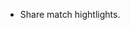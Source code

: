 
  - Share match hightlights.


  <script src="js/leaflet-hash.js"></script>
  <script src="js/match_slider.js"></script>
  <script src="js/tipsy.js"></script>
  <script src="js/match_data.js"></script>
  <script src="js/match.js"></script>